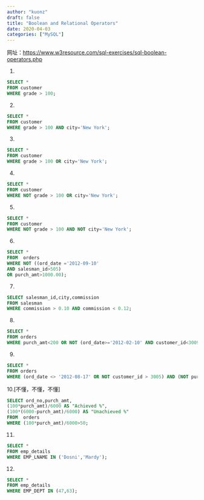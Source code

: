 ```yaml
---
author: "kuonz"
draft: false
title: "Boolean and Relational Operators"
date: 2020-04-03
categories: ["MySQL"]
---
```


网址：https://www.w3resource.com/sql-exercises/sql-boolean-operators.php

1.

```sql
SELECT *
FROM customer
WHERE grade > 100;
```

2.

```sql
SELECT *
FROM customer
WHERE grade > 100 AND city='New York';
```

3.

```sql
SELECT *
FROM customer
WHERE grade > 100 OR city='New York';
```

4.

```sql
SELECT *
FROM customer
WHERE NOT grade > 100 OR city='New York';
```

5.

```sql
SELECT *
FROM customer
WHERE NOT grade > 100 AND NOT city='New York';
```

6.

```sql
SELECT * 
FROM  orders 
WHERE NOT ((ord_date ='2012-09-10' 
AND salesman_id>505) 
OR purch_amt>1000.00);
```

7.

```sql
SELECT salesman_id,city,commission
FROM salesman
WHERE commission > 0.10 AND commission < 0.12;
```

8.

```sql
SELECT *
FROM orders
WHERE purch_amt<200 OR NOT (ord_date>='2012-02-10' AND customer_id<3009);
```

9.

```sql
SELECT *
FROM orders
WHERE (ord_date <> '2012-08-17' OR NOT customer_id > 3005) AND (NOT purch_amt < 1000);
```

10.[不懂，不懂，不懂]

```sql
SELECT ord_no,purch_amt, 
(100*purch_amt)/6000 AS "Achieved %", 
(100*(6000-purch_amt)/6000) AS "Unachieved %" 
FROM  orders 
WHERE (100*purch_amt)/6000>50;
```

11.

```sql
SELECT *
FROM emp_details
WHERE EMP_LNAME IN ('Dosni','Mardy');
```

12.

```sql
SELECT *
FROM emp_details
WHERE EMP_DEPT IN (47,63);
```
